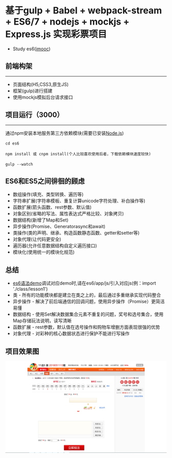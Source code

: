 
# 基于gulp + Babel + webpack-stream + ES6/7 + nodejs + mockjs + Express.js 实现彩票项目

- Study es6([imooc](https://coding.imooc.com/class/98.html))

## 前端构架
***
- 页面结构(H5,CSS3,原生JS)
- 框架(gulp)进行搭建
- 使用mockjs模拟后台请求接口

## 项目运行（3000）
***
通过npm安装本地服务第三方依赖模块(需要已安装[Node.js](https://nodejs.org/en/))

```
cd es6

npm install 或 cnpm install(个人比较喜欢使用后者，下载依赖模块速度较快)

gulp --watch

```
## ES6和ES5之间徘徊的顾虑
- 数组操作(填充、类型转换、遍历等)
- 字符串扩展(字符串模板、重复计算unicode字符处理、补白操作等)
- 函数扩展(箭头函数、rest参数、默认值)
- 对象区别(省略的写法、属性表达式严格比较、对象拷贝)
- 数据结构(新增了Map和Set)
- 异步操作(Promise、Generatorasync和await)
- 类操作(类的声明、继承、构造函数静态函数、getter和setter等)
- 对象代理(让代码更安全)
- 遍历器(允许任意数据结构自定义遍历接口)
- 模块化(使用统一的模块化规范)

## 总结
- [es6语法demo](https://github.com/WuChenDi/es6/tree/master/app/js/class)调试对应demo时,请在es6/app/js/引入对应js(例：import './class/lesson1')
- 类 - 所有的功能模块都是建立在类之上的，最后通过多重继承实现代码整合
- 异步操作 - 解决了前后端通信的回调问题，使用异步操作（Promise）更简洁易懂
- 数据结构 - 使用Set解决数据集合元素不重复的问题，奖号和选号集合，使用Map存储玩法说明，读写清晰
- 函数扩展 - rest参数，默认值在选号操作和购物车增删方面表现很强的优势
- 对象代理 - 对彩种的核心数据状态进行保护不能进行写操作


## 项目效果图
![](https://raw.githubusercontent.com/WuChenDi/es6/master/screenshots/index.png)